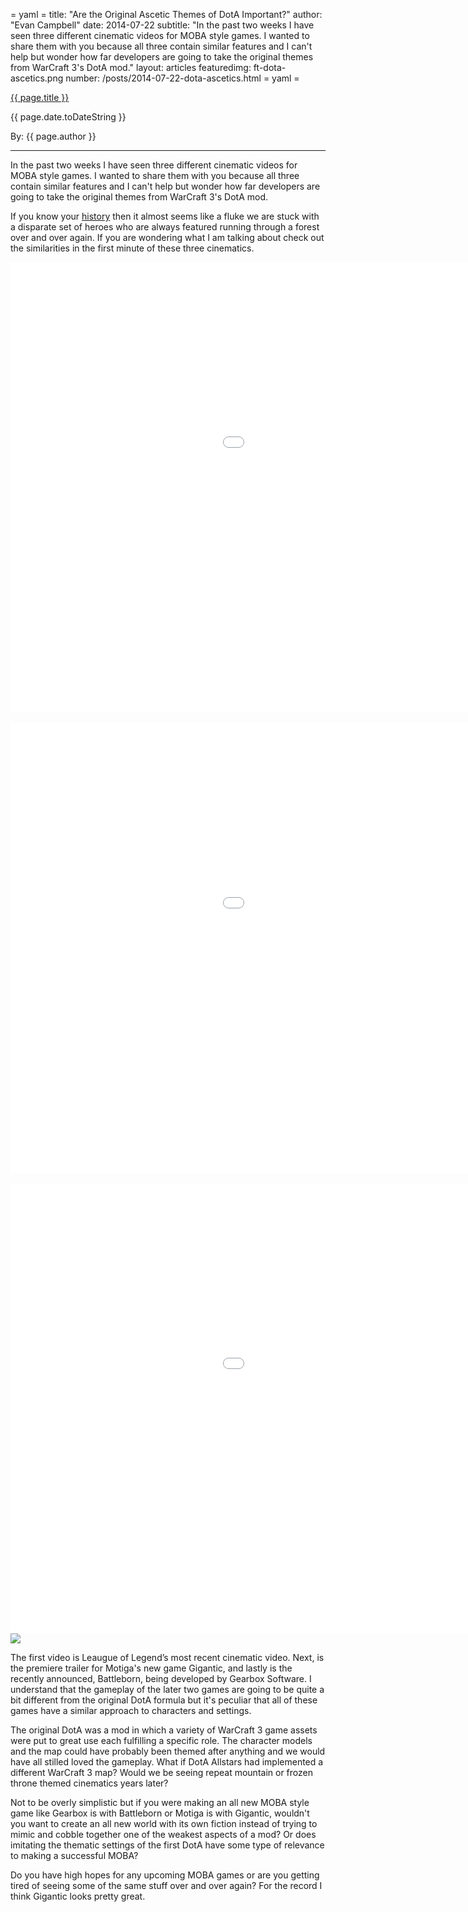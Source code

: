 = yaml =
title: "Are the Original Ascetic Themes of DotA Important?"
author: "Evan Campbell"
date: 2014-07-22
subtitle: "In the past two weeks I have seen three different cinematic videos for MOBA style games. I wanted to share them with you because all three contain similar features and I can't help but wonder how far developers are going to take the original themes from WarCraft 3's DotA mod."
layout: articles
featuredimg: ft-dota-ascetics.png
number: /posts/2014-07-22-dota-ascetics.html
= yaml =

<a href="{{ page.url }}" class='postTitleLink'><p class='postTitle'>{{ page.title }}</p></a>
<p class='postPublished'>{{ page.date.toDateString }}</p>
<p class='postAuthor'>By: {{ page.author }}</p>
<hr>

<div class='articleSection'>
<p>In the past two weeks I have seen three different cinematic videos for MOBA style games. I wanted to share them with you because all three contain similar features and I can't help but wonder how far developers are going to take the original themes from WarCraft 3's DotA mod.</p>

<p>If you know your <a href="http://en.wikipedia.org/wiki/Defense_of_the_Ancients">history</a> then it almost seems like a fluke we are stuck with a disparate set of heroes who are always featured running through a forest over and over again. If you are wondering what I am talking about check out the similarities in the first minute of these three cinematics.</p>

<div class="vid_container">
	<iframe width="1280" height="720" style="padding:20 px;border:20px;" src="//www.youtube.com/embed/vzHrjOMfHPY" frameborder="0" allowfullscreen></iframe>
</div>
<br>
<div class="vid_container">
  <iframe width="1280" height="720" style="padding:20 px;" src="//www.youtube.com/embed/IJCAKJ9fz4I" frameborder="0" allowfullscreen></iframe>
</div>
<br>
<div class="vid_container">
  <iframe width="1280" height="720" style="padding:20 px;" src="//www.youtube.com/embed/J3pgQc17JB0" frameborder="0" allowfullscreen></iframe>
</div>

<img src='/images/forPosts/dota_allstars_original.png' class='articlesImgRight'>
<p>The first video is Leaugue of Legend’s most recent cinematic video. Next, is the premiere trailer for Motiga's new game Gigantic, and lastly is the recently announced, Battleborn, being developed by Gearbox Software. I understand that the gameplay of the later two games are going to be quite a bit different from the original DotA formula but it's peculiar that all of these games have a similar approach to characters and settings.</p>

<p>The original DotA was a mod in which a variety of WarCraft 3 game assets were put to great use each fulfilling a specific role. The character models and the map could have probably been themed after anything and we would have all stilled loved the gameplay. What if DotA Allstars had implemented a different WarCraft 3 map? Would we be seeing repeat mountain or frozen throne themed cinematics years later?</p>

<p>Not to be overly simplistic but if you were making an all new MOBA style game like Gearbox is with Battleborn or Motiga is with Gigantic, wouldn't you want to create an all new world with its own fiction instead of trying to mimic and cobble together one of the weakest aspects of a mod? Or does imitating the thematic settings of the first DotA have some type of relevance to making a successful MOBA?</p>

<p>Do you have high hopes for any upcoming MOBA games or are you getting tired of seeing some of the same stuff over and over again? For the record I think Gigantic looks pretty great.</p>
</div>
